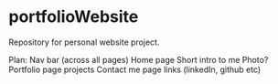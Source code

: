 # portfolioWebsite
Repository for personal website project.

Plan:
  Nav bar (across all pages)
  Home page
    Short intro to me
    Photo?
  Portfolio page
    projects
  Contact me page
    links (linkedIn, github etc)
    
